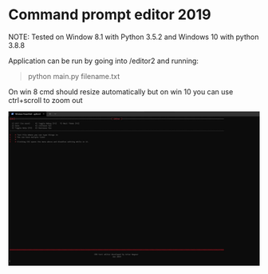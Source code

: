 # Command prompt editor 2019

NOTE: Tested on Window 8.1 with Python 3.5.2 and Windows 10 with python 3.8.8

Application can be run by going into /editor2 and running:

> python main.py filename.txt

On win 8 cmd should resize automatically but on win 10 you can use ctrl+scroll to zoom out

<img src="example.jpg"></img>
